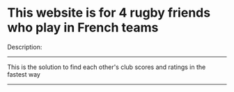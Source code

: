 # This website is for 4 rugby friends who play in French teams

Description:
***
This is the solution to find each other's club scores and ratings in the fastest way
***
